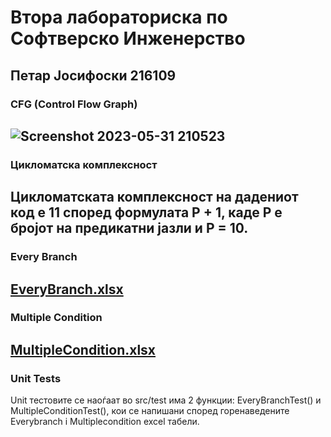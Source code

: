 # Втора лабораториска по Софтверско Инженерство

## **Петар Јосифоски 216109**

### **CFG (Control Flow Graph)**
![Screenshot 2023-05-31 210523](https://github.com/XpertPetar/SI_2023_lab2_216109/assets/92750318/2d0f3b12-e25c-4d14-8615-57f7f0324315)
-----

### **Цикломатска комплексност**
Цикломатската комплексност на дадениот код е 11 според формулата P + 1, каде P е бројот на предикатни јазли и P = 10. 
-----

### **Every Branch**
[EveryBranch.xlsx](https://github.com/XpertPetar/SI_2023_lab2_216109/files/11618012/EveryBranch.xlsx)
-----

### **Multiple Condition**
[MultipleCondition.xlsx](https://github.com/XpertPetar/SI_2023_lab2_216109/files/11618014/MultipleCondition.xlsx)
-----

### **Unit Tests**
Unit тестовите се наоѓаат во src/test
има 2 функции: EveryBranchTest() и MultipleConditionTest(),
кои се напишани според горенаведените Everybranch i Multiplecondition excel табели. 



